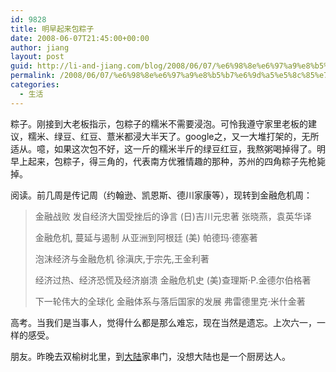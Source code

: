 ```yaml
---
id: 9828
title: 明早起来包粽子
date: 2008-06-07T21:45:00+00:00
author: jiang
layout: post
guid: http://li-and-jiang.com/blog/2008/06/07/%e6%98%8e%e6%97%a9%e8%b5%b7%e6%9d%a5%e5%8c%85%e7%b2%bd%e5%ad%90/
permalink: /2008/06/07/%e6%98%8e%e6%97%a9%e8%b5%b7%e6%9d%a5%e5%8c%85%e7%b2%bd%e5%ad%90/
categories:
  - 生活
---
```

粽子。刚接到大老板指示，包粽子的糯米不需要浸泡。可怜我遵守家里老板的建议，糯米、绿豆、红豆、薏米都浸大半天了。google之，又一大堆打架的，无所适从。噫，如果这次包不好，这一斤的糯米半斤的绿豆红豆，我熬粥喝掉得了。明早上起来，包粽子，得三角的，代表南方优雅情趣的那种，苏州的四角粽子先枪毙掉。 

阅读。前几周是传记周（约翰逊、凯恩斯、德川家康等），现转到金融危机周：
  


> 金融战败 发自经济大国受挫后的诤言 (日)吉川元忠著 张晓燕，袁英华译 
> 
> 金融危机, 蔓延与遏制 从亚洲到阿根廷 (美) 帕德玛·德塞著 
> 
> 泡沫经济与金融危机 徐滇庆,于宗先,王金利著 
> 
> 经济过热、经济恐慌及经济崩溃 金融危机史 (美)查理斯·P.金德尔伯格著 
> 
> 下一轮伟大的全球化 金融体系与落后国家的发展 弗雷德里克·米什金著

高考。当我们是当事人，觉得什么都是那么难忘，现在当然是遗忘。上次六一，一样的感受。 

朋友。昨晚去双榆树北里，到<a href="http://panshanghu.spaces.live.com/blog/cns!48FF0CB3CA580A89!1727.entry" target="_blank">大陆</a>家串门，没想大陆也是一个厨房达人。